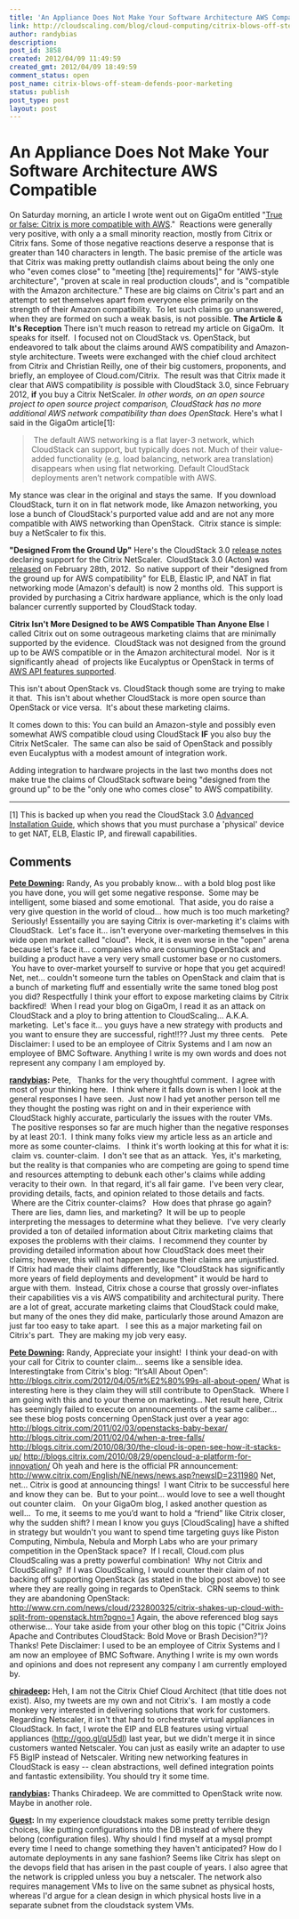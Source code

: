 ```yaml
---
title: 'An Appliance Does Not Make Your Software Architecture AWS Compatible'
link: http://cloudscaling.com/blog/cloud-computing/citrix-blows-off-steam-defends-poor-marketing/
author: randybias
description: 
post_id: 3858
created: 2012/04/09 11:49:59
created_gmt: 2012/04/09 18:49:59
comment_status: open
post_name: citrix-blows-off-steam-defends-poor-marketing
status: publish
post_type: post
layout: post
---
```


# An Appliance Does Not Make Your Software Architecture AWS Compatible

On Saturday morning, an article I wrote went out on GigaOm entitled "[True or false: Citrix is more compatible with AWS](http://gigaom.com/2012/04/07/true-or-false-citrix-is-more-compatible-with-aws/)."  Reactions were generally very positive, with only a a small minority reaction, mostly from Citrix or Citrix fans. Some of those negative reactions deserve a response that is greater than 140 characters in length. The basic premise of the article was that Citrix was making pretty outlandish claims about being the only one who "even comes close" to "meeting [the] requirements]" for "AWS-style architecture", "proven at scale in real production clouds", and is "compatible with the Amazon architecture." These are big claims on Citrix's part and an attempt to set themselves apart from everyone else primarily on the strength of their Amazon compatibility.  To let such claims go unanswered, when they are formed on such a weak basis, is not possible. **The Article & It's Reception** There isn't much reason to retread my article on GigaOm.  It speaks for itself.  I focused not on CloudStack vs. OpenStack, but endeavored to talk about the claims around AWS compatibility and Amazon-style architecture. Tweets were exchanged with the chief cloud architect from Citrix and Christian Reilly, one of their big customers, proponents, and briefly, an employee of Cloud.com/Citrix.  The result was that Citrix made it clear that AWS compatibility *is* possible with CloudStack 3.0, since February 2012, **if** you buy a Citrix NetScaler. _In other words, on an open source project to open source project comparison, CloudStack has no more additional AWS network compatibility than does OpenStack._ Here's what I said in the GigaOm article[1]: 

>  The default AWS networking is a flat layer-3 network, which CloudStack can support, but typically does not. Much of their value-added functionality (e.g. load balancing, network area translation) disappears when using flat networking. Default CloudStack deployments aren’t network compatible with AWS.

My stance was clear in the original and stays the same.  If you download CloudStack, turn it on in flat network mode, like Amazon networking, you lose a bunch of CloudStack's purported value add and are not any more compatible with AWS networking than OpenStack.  Citrix stance is simple: buy a NetScaler to fix this.

**"Designed From the Ground Up"** Here's the CloudStack 3.0 [release notes](http://download.cloud.com/releases/3.0.0/CloudStack3.0.0ReleaseNotes.pdf) declaring support for the Citrix NetScaler.  CloudStack 3.0 (Acton) was [released](http://cloudstack.org/blog/117-cloudstack-acton-released.html) on February 28th, 2012.  So native support of their "designed from the ground up for AWS compatibility" for ELB, Elastic IP, and NAT in flat networking mode (Amazon's default) is now 2 months old.  This support is provided by purchasing a Citrix hardware appliance, which is the only load balancer currently supported by CloudStack today.

**Citrix Isn't More Designed to be AWS Compatible Than Anyone Else** I called Citrix out on some outrageous marketing claims that are minimally supported by the evidence.  CloudStack was not designed from the ground up to be AWS compatible or in the Amazon architectural model.  Nor is it significantly ahead  of projects like Eucalyptus or OpenStack in terms of [AWS API features supported](http://wiki.openstack.org/Nova/APIFeatureComparison).

This isn't about OpenStack vs. CloudStack though some are trying to make it that.  This isn't about whether CloudStack is more open source than OpenStack or vice versa.  It's about these marketing claims.

It comes down to this: You can build an Amazon-style and possibly even somewhat AWS compatible cloud using CloudStack **IF** you also buy the Citrix NetScaler.  The same can also be said of OpenStack and possibly even Eucalyptus with a modest amount of integration work.

Adding integration to hardware projects in the last two months does not make true the claims of CloudStack software being "designed from the ground up" to be the "only one who comes close" to AWS compatibility.

* * *

[1] This is backed up when you read the CloudStack 3.0 [Advanced Installation Guide](http://download.cloud.com/releases/3.0.0/CloudStack3.0InstallGuide.pdf), which shows that you must purchase a 'physical' device to get NAT, ELB, Elastic IP, and firewall capabilities.

## Comments

**[Pete Downing](#3352 "2012-04-10 06:41:00"):** Randy, As you probably know... with a bold blog post like you have done, you will get some negative response.  Some may be intelligent, some biased and some emotional.  That aside, you do raise a very give question in the world of cloud... how much is too much marketing?  Seriously! Essentailly you are saying Citrix is over-marketing it's claims with CloudStack.  Let's face it... isn't everyone over-marketing themselves in this wide open market called "cloud".  Heck, it is even worse in the "open" arena because let's face it... companies who are consuming OpenStack and building a product have a very very small customer base or no customers.  You have to over-market yourself to survive or hope that you get acquired!   Net, net... couldn't someone turn the tables on OpenStack and claim that is a bunch of marketing fluff and essentially write the same toned blog post you did? Respectfully I think your effort to expose marketing claims by Citrix backfired!  When I read your blog on GigaOm, I read it as an attack on CloudStack and a ploy to bring attention to CloudScaling... A.K.A. marketing.  Let's face it... you guys have a new strategy with products and you want to ensure they are successful, right!!?? Just my three cents.   Pete Disclaimer: I used to be an employee of Citrix Systems and I am now an employee of BMC Software. Anything I write is my own words and does not represent any company I am employed by.

**[randybias](#3353 "2012-04-10 10:05:00"):** Pete,   Thanks for the very thoughtful comment.  I agree with most of your thinking here.  I think where it falls down is when I look at the general responses I have seen.  Just now I had yet another person tell me they thought the posting was right on and in their experience with CloudStack highly accurate, particularly the issues with the router VMs.  The positive responses so far are much higher than the negative responses by at least 20:1.  I think many folks view my article less as an article and more as some counter-claims.   I think it's worth looking at this for what it is:  claim vs. counter-claim.  I don't see that as an attack.  Yes, it's marketing, but the reality is that companies who are competing are going to spend time and resources attempting to debunk each other's claims while adding veracity to their own.  In that regard, it's all fair game.  I've been very clear, providing details, facts, and opinion related to those details and facts.  Where are the Citrix counter-claims?   How does that phrase go again?  There are lies, damn lies, and marketing?  It will be up to people interpreting the messages to determine what they believe.  I've very clearly provided a ton of detailed information about Citrix marketing claims that exposes the problems with their claims.  I recommend they counter by providing detailed information about how CloudStack does meet their claims; however, this will not happen because their claims are unjustified.   If Citrix had made their claims differently, like "CloudStack has significantly more years of field deployments and development" it would be hard to argue with them.  Instead, Citrix chose a course that grossly over-inflates their capabilities vis a vis AWS compatibility and architectural purity. There are a lot of great, accurate marketing claims that CloudStack could make, but many of the ones they did make, particularly those around Amazon are just far too easy to take apart.   I see this as a major marketing fail on Citrix's part.  They are making my job very easy.

**[Pete Downing](#3354 "2012-04-10 10:45:00"):** Randy, Appreciate your insight!  I think your dead-on with your call for Citrix to counter claim... seems like a sensible idea.   Interestingtake from Citrix's blog: “It’sAll About Open”: http://blogs.citrix.com/2012/04/05/it%E2%80%99s-all-about-open/ What is interesting here is they claim they will still contribute to OpenStack.  Where I am going with this and to your theme on marketing... Net result here, Citrix has seemingly failed to execute on announcements of the same caliber…  see these blog posts concerning OpenStack just over a year ago: http://blogs.citrix.com/2011/02/03/openstacks-baby-bexar/ http://blogs.citrix.com/2011/02/04/when-a-tree-falls/ http://blogs.citrix.com/2010/08/30/the-cloud-is-open-see-how-it-stacks-up/ http://blogs.citrix.com/2010/08/29/opencloud-a-platform-for-innovation/ Oh yeah and here is the official PR announcement: http://www.citrix.com/English/NE/news/news.asp?newsID=2311980 Net, net… Citrix is good at announcing things!  I want Citrix to be successful here and know they can be.  But to your point... would love to see a well thought out counter claim.   On your GigaOm blog, I asked another question as well...  To me, it seems to me you’d want to hold a “friend” like Citrix closer, why the sudden shift? I mean I know you guys [CloudScaling] have a shifted in strategy but wouldn't you want to spend time targeting guys like Piston Computing, Nimbula, Nebula and Morph Labs who are your primary competition in the OpenStack space?  If I recall, Cloud.com plus CloudScaling was a pretty powerful combination!  Why not Citrix and CloudScaling?  If I was CloudScaling, I would counter their claim of not backing off supporting OpenStack (as stated in the blog post above) to see where they are really going in regards to OpenStack.  CRN seems to think they are abandoning OpenStack:  http://www.crn.com/news/cloud/232800325/citrix-shakes-up-cloud-with-split-from-openstack.htm?pgno=1 Again, the above referenced blog says otherwise... Your take aside from your other blog on this topic ("Citrix Joins Apache and Contributes CloudStack: Bold Move or Brash Decision?")?  Thanks! Pete Disclaimer: I used to be an employee of Citrix Systems and I am now an employee of BMC Software. Anything I write is my own words and opinions and does not represent any company I am currently employed by.

**[chiradeep](#3355 "2012-04-10 11:31:00"):** Heh, I am not the Citrix Chief Cloud Architect (that title does not exist). Also, my tweets are my own and not Citrix's.  I am mostly a code monkey very interested in delivering solutions that work for customers. Regarding Netscaler, it isn't that hard to orchestrate virtual appliances in CloudStack. In fact, I wrote the EIP and ELB features using virtual appliances (http://goo.gl/qU5dl) last year, but we didn't merge it in since customers wanted Netscaler. You can just as easily write an adapter to use F5 BigIP instead of Netscaler. Writing new networking features in CloudStack is easy -- clean abstractions, well defined integration points and fantastic extensibility. You should try it some time.

**[randybias](#3356 "2012-04-10 15:43:00"):** Thanks Chiradeep. We are committed to OpenStack write now. Maybe in another role.

**[Guest](#3367 "2012-06-12 14:33:00"):** In my experience cloudstack makes some pretty terrible design choices, like putting configurations into the DB instead of where they belong (configuration files). Why should I find myself at a mysql prompt every time I need to change something they haven't anticipated? How do I automate deployments in any sane fashion? Seems like Citrix has slept on the devops field that has arisen in the past couple of years. I also agree that the network is crippled unless you buy a netscaler. The network also requires management VMs to live on the same subnet as physical hosts, whereas I'd argue for a clean design in which physical hosts live in a separate subnet from the cloudstack system VMs.


